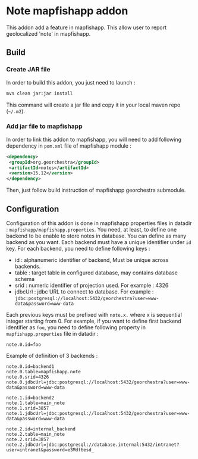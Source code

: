 # Note mapfishapp addon

This addon add a feature in mapfishapp. This allow user to report geolocalized 'note' in mapfishapp.
 
## Build

### Create JAR file
 
 In order to build this addon, you just need to launch :
 
 ```bash
mvn clean jar:jar install 
 ```
 This command will create a jar file and copy it in your local maven repo (`~/.m2`).  

### Add jar file to mapfishapp

 In order to link this addon to mapfishapp, you will need to add following dependency in `pom.xml` file of mapfishapp 
 module :
 
 ```xml
<dependency>
  <groupId>org.georchestra</groupId>
  <artifactId>notes</artifactId>
  <version>15.12</version>
</dependency>
 ```
 Then, just follow build instruction of mapfishapp georchestra submodule. 

## Configuration

 Configuration of this addon is done in mapfishapp properties files in datadir : `mapfishapp/mapfishapp.properties`. You 
 need, at least, to define one backend to be enable to store notes in database. You can define as many backend as you 
 want. Each backend must have a unique identifier under `id` key. For each backend, you need to define following keys :
  
 * id : alphanumeric identifier of backend, Must be unique across backends.
 * table : target table in configured database, may contains database schema
 * srid : numeric identifier of projection used. For example : 4326
 * jdbcUrl : jdbc URL to connect to database. For example : `jdbc:postgresql://localhost:5432/georchestra?user=www-data&password=www-data`
 
 Each previous keys must be prefixed with `note.x.` where x is sequential integer starting from 0. For example, if you 
 want to define first backend identifier as `foo`, you need to define following property in `mapfishapp.properties` file in 
 datadir : 
  
 ```properties
note.0.id=foo
 ```
  
  Example of definition
 of 3 backends :
 
 ```properties
note.0.id=backend1
note.0.table=mapfishapp.note
note.0.srid=4326
note.0.jdbcUrl=jdbc:postgresql://localhost:5432/georchestra?user=www-data&password=www-data

note.1.id=backend2
note.1.table=main_note
note.1.srid=3857
note.1.jdbcUrl=jdbc:postgresql://localhost:5432/georchestra?user=www-data&password=www-data

note.2.id=internal_backend
note.2.table=main_note
note.2.srid=3857
note.2.jdbcUrl=jdbc:postgresql://database.internal:5432/intranet?user=intranet&password=e3Mdf6esd_ 
 ```
 